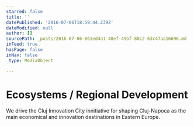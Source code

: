 ```yaml
---
starred: false
title: ''
datePublished: '2016-07-06T18:59:44.239Z'
dateModified: null
author: []
sourcePath: _posts/2016-07-06-861ed4a1-48ef-49bf-88c2-63c47aa16696.md
inFeed: true
hasPage: false
inNav: false
_type: MediaObject

---
```

# Ecosystems / Regional Development

We drive the Cluj Innovation City innitiative for shaping Cluj-Napoca as the main economical and innovation destinations in Eastern Europe.